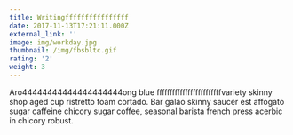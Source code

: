 ```yaml
---
title: Writingffffffffffffffff
date: 2017-11-13T17:21:11.000Z
external_link: ''
image: img/workday.jpg
thumbnail: /img/fbsbltc.gif
rating: '2'
weight: 3
---
```

Aro44444444444444444444ong blue fffffffffffffffffffffffffvariety skinny shop aged cup ristretto foam cortado. Bar galão skinny saucer est affogato sugar caffeine chicory sugar coffee, seasonal barista french press acerbic in chicory robust.
